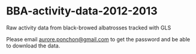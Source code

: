 # BBA-activity-data-2012-2013
Raw activity data from black-browed albatrosses tracked with GLS

Please email aurore.ponchon@gmail.com to get the password and be able to download the data.
